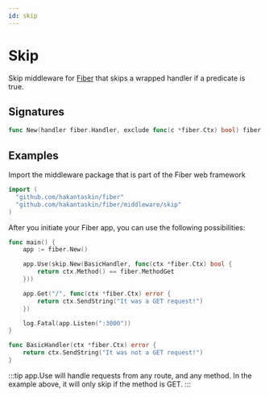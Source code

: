 ```yaml
---
id: skip
---
```


# Skip

Skip middleware for [Fiber](https://github.com/gofiber/fiber) that skips a wrapped handler if a predicate is true.

## Signatures
```go
func New(handler fiber.Handler, exclude func(c *fiber.Ctx) bool) fiber.Handler
```

## Examples
Import the middleware package that is part of the Fiber web framework
```go
import (
  "github.com/hakantaskin/fiber"
  "github.com/hakantaskin/fiber/middleware/skip"
)
```

After you initiate your Fiber app, you can use the following possibilities:

```go
func main() {
	app := fiber.New()

	app.Use(skip.New(BasicHandler, func(ctx *fiber.Ctx) bool {
		return ctx.Method() == fiber.MethodGet
	}))

	app.Get("/", func(ctx *fiber.Ctx) error {
		return ctx.SendString("It was a GET request!")
	})

	log.Fatal(app.Listen(":3000"))
}

func BasicHandler(ctx *fiber.Ctx) error {
	return ctx.SendString("It was not a GET request!")
}
```

:::tip
app.Use will handle requests from any route, and any method. In the example above, it will only skip if the method is GET.
:::
